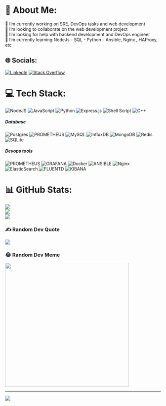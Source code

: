 # 💫 About Me:
🔭 I’m currently working on SRE, DevOps tasks and web development<br>👯 I’m looking to collaborate on the web development project<br>🤝 I’m looking for help with backend development and DevOps engineer<br>🌱 I’m currently learning NodeJs - SQL - Python - Ansible, Nginx , HAProxy, etc<br>


## 🌐 Socials:
[![LinkedIn](https://img.shields.io/badge/LinkedIn-%230077B5.svg?logo=linkedin&logoColor=white)](https://linkedin.com/in/https://www.linkedin.com/in/moein-tavakoli-462023250/) [![Stack Overflow](https://img.shields.io/badge/-Stackoverflow-FE7A16?logo=stack-overflow&logoColor=white)](https://stackoverflow.com/users/https://stackoverflow.com/users/12988220) 

# 💻 Tech Stack:
![NodeJS](https://img.shields.io/badge/node.js-6DA55F?style=plastic&logo=node.js&logoColor=white) ![JavaScript](https://img.shields.io/badge/javascript-%23323330.svg?style=plastic&logo=javascript&logoColor=%23F7DF1E) ![Python](https://img.shields.io/badge/python-3670A0?style=plastic&logo=python&logoColor=ffdd54) ![Express.js](https://img.shields.io/badge/express.js-%23404d59.svg?style=plastic&logo=express&logoColor=%2361DAFB) ![Shell Script](https://img.shields.io/badge/shell_script-%23121011.svg?style=plastic&logo=gnu-bash&logoColor=white)  ![C++](https://img.shields.io/badge/c++-%2300599C.svg?style=plastic&logo=c%2B%2B&logoColor=white)

##### Database 

![Postgres](https://img.shields.io/badge/postgres-%23316192.svg?style=plastic&logo=postgresql&logoColor=white)  ![PROMETHEUS](https://img.shields.io/badge/prometheus-E6522C.svg?style=plastic&logo=prometheus&logoColor=white&color=%23E6522C) ![MySQL](https://img.shields.io/badge/mysql-%2300000f.svg?style=plastic&logo=mysql&logoColor=white) ![InfluxDB](https://img.shields.io/badge/InfluxDB-22ADF6?style=plastic&logo=InfluxDB&logoColor=white) ![MongoDB](https://img.shields.io/badge/MongoDB-%234ea94b.svg?style=plastic&logo=mongodb&logoColor=white) ![Redis](https://img.shields.io/badge/redis-%23DD0031.svg?style=plastic&logo=redis&logoColor=white) ![SQLite](https://img.shields.io/badge/sqlite-%2307405e.svg?style=plastic&logo=sqlite&logoColor=white) 

##### Devops tools 
![PROMETHEUS](https://img.shields.io/badge/prometheus-E6522C.svg?style=plastic&logo=prometheus&logoColor=white&color=%23E6522C) ![GRAFANA](https://img.shields.io/badge/grafana-F46800.svg?style=plastic&logo=grafana&logoColor=white&color=%23F46800) ![Docker](https://img.shields.io/badge/docker-%230db7ed.svg?style=plastic&logo=docker&logoColor=white)  ![ANSIBLE](https://img.shields.io/badge/ansible-%231A1918.svg?style=plastic&logo=ansible&logoColor=white) ![Nginx](https://img.shields.io/badge/nginx-%23009639.svg?style=for-the-badge&style=plastic&logo=nginx&logoColor=white) ![ElasticSearch](https://img.shields.io/badge/-ElasticSearch-005571?style=plastic&logo=elasticsearch) ![FLUENTD](https://img.shields.io/badge/fluentd-0E83C8.svg?style=plastic&logo=fluentd&logoColor=white&color=%230E83C8)  ![KIBANA](https://img.shields.io/badge/kibana-005571.svg?style=plastic&logo=kibana&logoColor=white&color=%23005571) 
# 📊 GitHub Stats:
![](https://github-readme-stats.vercel.app/api?username=moeintavakoli&theme=react&hide_border=false&include_all_commits=true&count_private=true)<br/>
![](https://github-readme-streak-stats.herokuapp.com/?user=moeintavakoli&theme=react&hide_border=false)<br/>
![](https://github-readme-stats.vercel.app/api/top-langs/?username=moeintavakoli&theme=react&hide_border=false&include_all_commits=true&count_private=true&layout=compact)

### ✍️ Random Dev Quote
![](https://quotes-github-readme.vercel.app/api?type=horizontal&theme=radical)

### 😂 Random Dev Meme
<img src='https://randommeme-five.vercel.app/' style="height: 400px;"/>

---
[![](https://visitcount.itsvg.in/api?id=moeintavakoli&icon=0&color=0)](https://visitcount.itsvg.in)

<!-- Proudly created with GPRM ( https://gprm.itsvg.in ) -->